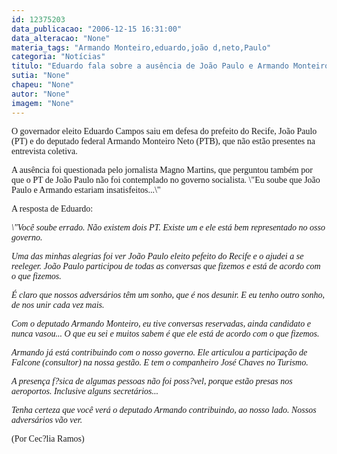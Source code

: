 ```yaml
---
id: 12375203
data_publicacao: "2006-12-15 16:31:00"
data_alteracao: "None"
materia_tags: "Armando Monteiro,eduardo,joão d,neto,Paulo"
categoria: "Notícias"
titulo: "Eduardo fala sobre a ausência de João Paulo e Armando Monteiro Neto  "
sutia: "None"
chapeu: "None"
autor: "None"
imagem: "None"
---
```

<p><P><FONT face=Verdana>O governador eleito Eduardo Campos saiu em defesa do prefeito do Recife, João Paulo (PT) e do deputado federal Armando Monteiro Neto (PTB), que não estão presentes na entrevista coletiva.</FONT></P></p>
<p><P><FONT face=Verdana>A ausência foi questionada pelo jornalista Magno Martins, que perguntou também por que o PT de João Paulo não foi contemplado no governo socialista. \"Eu soube que João Paulo e Armando estariam insatisfeitos...\" </FONT></P></p>
<p><P><FONT face=Verdana>A resposta de Eduardo:</FONT></P></p>
<p><P><FONT face=Verdana><EM>\"Você soube errado. Não existem dois PT. Existe um e ele está bem representado no osso governo.</EM></FONT></P></p>
<p><P><FONT face=Verdana><EM>Uma das minhas alegrias foi ver João Paulo eleito pefeito do Recife e o ajudei a se reeleger. João Paulo participou de todas as conversas que fizemos e está de acordo com o que fizemos.</EM></FONT></P></p>
<p><P><FONT face=Verdana><EM>É claro que nossos adversários têm um sonho, que é nos desunir. E eu tenho outro sonho, de nos unir cada vez mais.</EM></FONT></P></p>
<p><P><FONT face=Verdana><EM>Com o deputado Armando Monteiro, eu tive conversas reservadas, ainda candidato e nunca vasou... O que eu sei e muitos sabem é que ele está de acordo com o que fizemos.</EM></FONT></P></p>
<p><P><FONT face=Verdana><EM>Armando já está contribuindo com o nosso governo. Ele articulou a participação de Falcone (consultor) na nossa gestão. E tem o companheiro José Chaves no Turismo.</EM></FONT></P></p>
<p><P><FONT face=Verdana><EM>A presença f?sica de&nbsp;algumas pessoas não foi poss?vel, porque estão presas nos aeroportos. Inclusive alguns secretários...</EM></FONT></P></p>
<p><P><FONT face=Verdana><EM>Tenha certeza que você verá o deputado Armando contribuindo, ao nosso lado. Nossos adversários vão ver.</EM></FONT></P></p>
<p><P><FONT face=Verdana>(Por Cec?lia Ramos)</FONT></P> </p>
